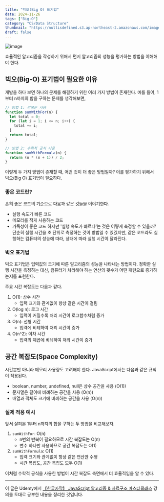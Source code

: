 ```yaml
---
title: "빅오(Big O) 표기법"
date: 2024-11-26
tags: ["Big-O"]
category: "CS/Data Structure"
thumbnail: "https://nullisdefined.s3.ap-northeast-2.amazonaws.com/images/f33e7091d0a8cb916e89b70eced5c553.png"
draft: false
---
```


![image](https://nullisdefined.s3.ap-northeast-2.amazonaws.com/images/f33e7091d0a8cb916e89b70eced5c553.png)

효율적인 알고리즘을 작성하기 위해서 먼저 알고리즘의 성능을 평가하는 방법을 이해해야 한다.

## 빅오(Big-O) 표기법이 필요한 이유
개발을 하다 보면 하나의 문제를 해결하기 위한 여러 가지 방법이 존재한다. 예를 들어, 1부터 n까지의 합을 구하는 문제를 생각해보면,
```js
// 방법 1: 반복문 사용
function sumWithFor(n) {
  let total = 0;
  for (let i = 1; i <= n; i++) {
    total += i;
  }
  return total;
}

// 방법 2: 수학적 공식 사용
function sumWithFormula(n) {
  return (n * (n + 1)) / 2;
}

```
이렇게 두 가지 방법이 존재할 때, 어떤 것이 더 좋은 방법일까? 이를 평가하기 위해서 빅오(Big O) 표기법이 필요하다.

### 좋은 코드란?
흔히 좋은 코드의 기준으로 다음과 같은 것들을 이야기한다.
- 실행 속도가 빠른 코드
- 메모리를 적게 사용하는 코드
- 가독성이 좋은 코드
하지만 '실행 속도가 빠르다'는 것은 어떻게 측정할 수 있을까? 단순히 실행 시간을 초 단위로 측정하는 것이 방법일 수 있겠지만, 같은 코드라도 실행하는 컴퓨터의 성능에 따라, 상태에 따라 실행 시간이 달라진다. 
### 빅오 표기법
빅오 표기법은 입력값의 크기에 따른 알고리즘의 성능을 나타내는 방법이다. 정확한 실행 시간을 측정하는 대신, 컴퓨터가 처리해야 하는 연산의 횟수가 어떤 패턴으로 증가하는지를 표현한다.

주요 시간 복잡도는 다음과 같다.
1. O(1): 상수 시간
	- 입력 크기와 관계없이 항상 같은 시간이 걸림
2. O(log n): 로그 시간
	- 입력이 커질수록 처리 시간이 로그함수처럼 증가
3. O(n): 선형 시간
	- 입력에 비례하여 처리 시간이 증가
4. O(n^2): 이차 시간
	- 입력의 제곱에 비례하여 처리 시간이 증가

## 공간 복잡도(Space Complexity)
시간뿐만 아니라 메모리 사용량도 고려해야 한다. JavaScript에서는 다음과 같은 규칙이 적용된다.
- boolean, number, undefined, null은 상수 공간을 사용 (O(1))
- 문자열은 길이에 비례하는 공간을 사용 (O(n))
- 배열과 객체도 크기에 비례하는 공간을 사용 (O(n))
### 실제 적용 예시
앞서 살펴본 1부터 n까지의 합을 구하는 두 방법을 비교해보자.
1. `sumWithFor`: O(n)
    - n번의 반복이 필요하므로 시간 복잡도는 O(n)
    - 변수 하나만 사용하므로 공간 복잡도는 O(1)
2. `sumWithFormula`: O(1)
    - 입력 크기와 관계없이 항상 같은 연산만 수행
    - 시간 복잡도, 공간 복잡도 모두 O(1)

이처럼 수학적 공식을 사용한 방법이 시간 복잡도 측면에서 더 효율적임을 알 수 있다.

---
이 글은 Udemy에서 [【한글자막】 JavaScript 알고리즘 & 자료구조 마스터클래스](https://www.udemy.com/course/best-javascript-data-structures/) 강의를 토대로 공부한 내용을 정리한 것입니다.